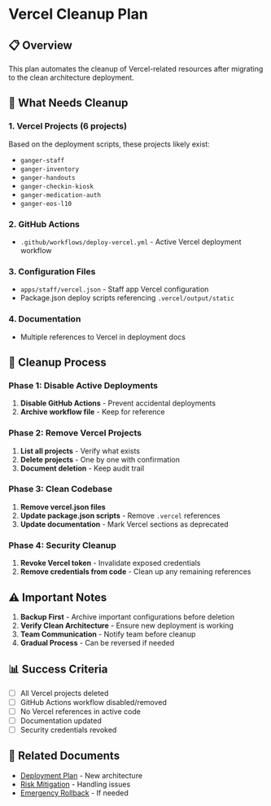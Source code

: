 # Vercel Cleanup Plan

## 📋 Overview

This plan automates the cleanup of Vercel-related resources after migrating to the clean architecture deployment.

## 🎯 What Needs Cleanup

### 1. **Vercel Projects** (6 projects)
Based on the deployment scripts, these projects likely exist:
- `ganger-staff`
- `ganger-inventory`
- `ganger-handouts`
- `ganger-checkin-kiosk`
- `ganger-medication-auth`
- `ganger-eos-l10`

### 2. **GitHub Actions**
- `.github/workflows/deploy-vercel.yml` - Active Vercel deployment workflow

### 3. **Configuration Files**
- `apps/staff/vercel.json` - Staff app Vercel configuration
- Package.json deploy scripts referencing `.vercel/output/static`

### 4. **Documentation**
- Multiple references to Vercel in deployment docs

## 🚀 Cleanup Process

### Phase 1: Disable Active Deployments
1. **Disable GitHub Actions** - Prevent accidental deployments
2. **Archive workflow file** - Keep for reference

### Phase 2: Remove Vercel Projects
1. **List all projects** - Verify what exists
2. **Delete projects** - One by one with confirmation
3. **Document deletion** - Keep audit trail

### Phase 3: Clean Codebase
1. **Remove vercel.json files**
2. **Update package.json scripts** - Remove `.vercel` references
3. **Update documentation** - Mark Vercel sections as deprecated

### Phase 4: Security Cleanup
1. **Revoke Vercel token** - Invalidate exposed credentials
2. **Remove credentials from code** - Clean up any remaining references

## ⚠️ Important Notes

1. **Backup First** - Archive important configurations before deletion
2. **Verify Clean Architecture** - Ensure new deployment is working
3. **Team Communication** - Notify team before cleanup
4. **Gradual Process** - Can be reversed if needed

## 📊 Success Criteria

- [ ] All Vercel projects deleted
- [ ] GitHub Actions workflow disabled/removed
- [ ] No Vercel references in active code
- [ ] Documentation updated
- [ ] Security credentials revoked

## 🔗 Related Documents

- [Deployment Plan](../02-deployment-plan.md) - New architecture
- [Risk Mitigation](../04-risk-mitigation.md) - Handling issues
- [Emergency Rollback](../scripts/05-emergency-rollback.sh) - If needed